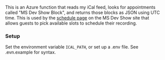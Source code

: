 This is an Azure function that reads my iCal feed, looks for appointments called "MS Dev Show Block", and returns those blocks as JSON using UTC time. This is used by the [schedule page](https://github.com/ytechie/msdevshow/blob/master/src/render/schedule/index.html) on the MS Dev Show site that allows guests to pick available slots to schedule their recording.

### Setup

Set the environment variable `ICAL_PATH`, or set up a .env file. See .evn.example for syntax.